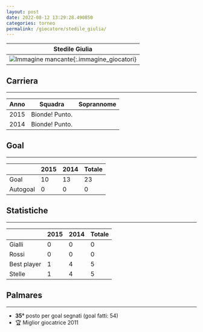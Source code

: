 ```yaml
---
layout: post
date: 2022-08-12 13:29:28.490850
categories: torneo
permalink: /giocatore/stedile_giulia/
---
```

<link rel='stylesheets' href='./../assets/giocatori.css'>

| Stedile Giulia |
|:-----:|
| ![Immagine mancante]('./../../assets/giocatori/stedile_giulia.png){:.immagine_giocatori} |


## Carriera
----

|Anno|Squadra|Soprannome|
|:---:|---|---|
|2015|Bionde! Punto.||
|2014|Bionde! Punto.||


## Goal
----

| |2015|2014| Totale |
|---|---|---|---|
|Goal|10|13|23|
|Autogoal|0|0|0|


## Statistiche
----

| |2015|2014| Totale |
|---|---|---|---|
|Gialli|0|0|0|
|Rossi|0|0|0|
|Best player|1|4|5|
|Stelle|1|4|5|


## Palmares
----

- **35°** posto per goal segnati (goal fatti: 54)
- 🏆 Miglior giocatrice 2011